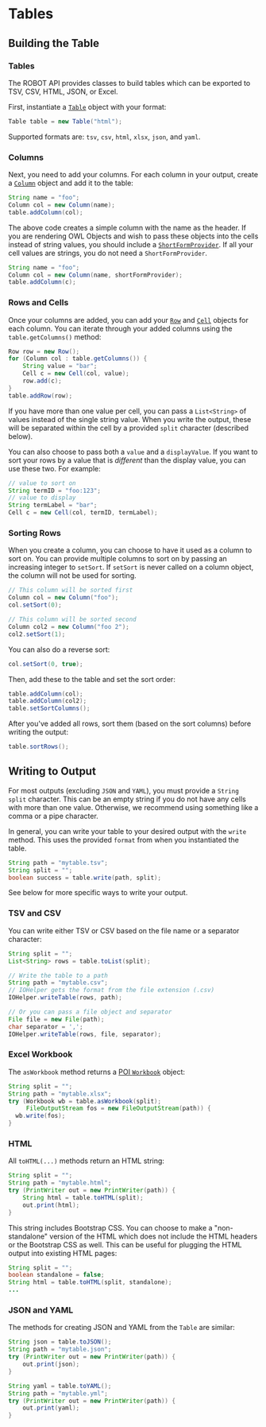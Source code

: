 # Tables

## Building the Table

### Tables

The ROBOT API provides classes to build tables which can be exported to TSV, CSV, HTML, JSON, or Excel.

First, instantiate a [`Table`](https://github.com/ontodev/robot/blob/master/robot-core/src/main/java/org/obolibrary/robot/export/Table.java) object with your format:
```java
Table table = new Table("html");
```

Supported formats are: `tsv`, `csv`, `html`, `xlsx`, `json`, and `yaml`.

### Columns

Next, you need to add your columns. For each column in your output, create a [`Column`](https://github.com/ontodev/robot/blob/master/robot-core/src/main/java/org/obolibrary/robot/export/Column.java) object and add it to the table:
```java
String name = "foo";
Column col = new Column(name);
table.addColumn(col);
```

The above code creates a simple column with the name as the header. If you are rendering OWL Objects and wish to pass these objects into the cells instead of string values, you should include a [`ShortFormProvider`](https://owlcs.github.io/owlapi/apidocs_4/org/semanticweb/owlapi/util/ShortFormProvider.html). If all your cell values are strings, you do not need a `ShortFormProvider`.
```java
String name = "foo";
Column col = new Column(name, shortFormProvider);
table.addColumn(c);
```

### Rows and Cells

Once your columns are added, you can add your [`Row`](https://github.com/ontodev/robot/blob/master/robot-core/src/main/java/org/obolibrary/robot/export/Row.java) and [`Cell`](https://github.com/ontodev/robot/blob/master/robot-core/src/main/java/org/obolibrary/robot/export/Cell.java) objects for each column. You can iterate through your added columns using the `table.getColumns()` method:
```java
Row row = new Row();
for (Column col : table.getColumns()) {
	String value = "bar";
	Cell c = new Cell(col, value);
	row.add(c);
}
table.addRow(row);
```

If you have more than one value per cell, you can pass a `List<String>` of values instead of the single string value. When you write the output, these will be separated within the cell by a provided `split` character (described below).

You can also choose to pass both a `value` and a `displayValue`. If you want to sort your rows by a value that is *different* than the display value, you can use these two. For example:
```java
// value to sort on
String termID = "foo:123";
// value to display
String termLabel = "bar";
Cell c = new Cell(col, termID, termLabel);
```

### Sorting Rows

When you create a column, you can choose to have it used as a column to sort on. You can provide multiple columns to sort on by passing an increasing integer to `setSort`. If `setSort` is never called on a column object, the column will not be used for sorting.
```java
// This column will be sorted first
Column col = new Column("foo");
col.setSort(0);

// This column will be sorted second
Column col2 = new Column("foo 2");
col2.setSort(1);
```

You can also do a reverse sort:
```java
col.setSort(0, true);
```

Then, add these to the table and set the sort order:
```java
table.addColumn(col);
table.addColumn(col2);
table.setSortColumns();
```

After you've added all rows, sort them (based on the sort columns) before writing the output:
```java
table.sortRows();
```

## Writing to Output

For most outputs (excluding `JSON` and `YAML`), you must provide a `String split` character. This can be an empty string if you do not have any cells with more than one value. Otherwise, we recommend using something like a comma or a pipe character.

In general, you can write your table to your desired output with the `write` method. This uses the provided `format` from when you instantiated the table.
```java
String path = "mytable.tsv";
String split = "";
boolean success = table.write(path, split);
```

See below for more specific ways to write your output.

### TSV and CSV

You can write either TSV or CSV based on the file name or a separator character:

```java
String split = "";
List<String> rows = table.toList(split);

// Write the table to a path
String path = "mytable.csv";
// IOHelper gets the format from the file extension (.csv)
IOHelper.writeTable(rows, path);

// Or you can pass a file object and separator
File file = new File(path);
char separator = ',';
IOHelper.writeTable(rows, file, separator);
```

### Excel Workbook

The `asWorkbook` method returns a [POI `Workbook`](https://poi.apache.org/apidocs/dev/org/apache/poi/ss/usermodel/Workbook.html) object:

```java
String split = "";
String path = "mytable.xlsx";
try (Workbook wb = table.asWorkbook(split);
     FileOutputStream fos = new FileOutputStream(path)) {
  wb.write(fos);
}
```

### HTML

All `toHTML(...)` methods return an HTML string:
```java
String split = "";
String path = "mytable.html";
try (PrintWriter out = new PrintWriter(path)) {
	String html = table.toHTML(split);
	out.print(html);
}
```

This string includes Bootstrap CSS. You can choose to make a "non-standalone" version of the HTML which does not include the HTML headers or the Bootstrap CSS as well. This can be useful for plugging the HTML output into existing HTML pages:
```java
String split = "";
boolean standalone = false;
String html = table.toHTML(split, standalone);
...
```

### JSON and YAML

The methods for creating JSON and YAML from the `Table` are similar:

```java
String json = table.toJSON();
String path = "mytable.json";
try (PrintWriter out = new PrintWriter(path)) {
	out.print(json);
}
```

```java
String yaml = table.toYAML();
String path = "mytable.yml";
try (PrintWriter out = new PrintWriter(path)) {
	out.print(yaml);
}
```
